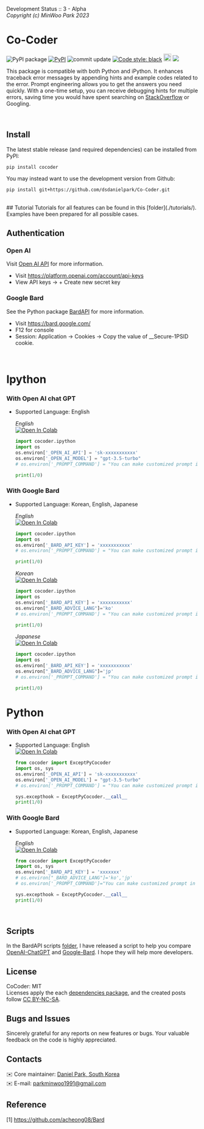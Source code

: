 Development Status :: 3 - Alpha <br>
*Copyright (c) MinWoo Park 2023*

# Co-Coder

<p align="left">
<a><img alt="PyPI package" src="https://img.shields.io/badge/pypi-CoCoder-blue"></a>
<a href="https://pypi.org/project/bardapi/"><img alt="PyPI" src="https://img.shields.io/pypi/v/cocoder"></a>
<!-- <a href="https://pepy.tech/project/bardapi"><img alt="Downloads" src="https://pepy.tech/badge/bardapi"></a> -->
<a><img alt="commit update" src="https://img.shields.io/github/last-commit/dsdanielpark/Co-Coder?color=blue"></a>
<a href="https://github.com/psf/black"><img alt="Code style: black" src="https://img.shields.io/badge/code%20style-black-000000.svg"></a>
<a href="https://www.buymeacoffee.com/parkminwoo"><img src="https://www.buymeacoffee.com/assets/img/custom_images/orange_img.png" height="20px"></a>
<a href="https://hits.seeyoufarm.com"><img src="https://hits.seeyoufarm.com/api/count/incr/badge.svg?url=https%3A%2F%2Fgithub.com%2Fdsdanielpark%2FCo-Coder&count_bg=%2379C83D&title_bg=%23555555&icon=&icon_color=%23E7E7E7&title=Co-Coder&edge_flat=false"/></a>
</p>

This package is compatible with both Python and iPython. It enhances traceback error messages by appending hints and example codes related to the error. Prompt engineering allows you to get the answers you need quickly. With a one-time setup, you can receive debugging hints for multiple errors, saving time you would have spent searching on [StackOverflow](https://stackoverflow.com/) or Googling.

<br>


## Install
The latest stable release (and required dependencies) can be installed from PyPI:
```
pip install cocoder
```
You may instead want to use the development version from Github:
```
pip install git+https://github.com/dsdanielpark/Co-Coder.git
```

<br>
## Tutorial
Tutorials for all features can be found in this [folder](./tutorials/). Examples have been prepared for all possible cases.



## Authentication
### Open AI
Visit [Open AI API](https://platform.openai.com/docs/introduction) for more information.
- Visit https://platform.openai.com/account/api-keys
- View API keys → + Create new secret key

### Google Bard
See the Python package [BardAPI](https://github.com/dsdanielpark/bardapi) for more information.
- Visit https://bard.google.com/
- F12 for console
- Session: Application → Cookies → Copy the value of  __Secure-1PSID cookie.

<br>

# Ipython

### With Open AI chat GPT 
- Supported Language: English 

    *English* <br> [![Open In Colab](https://colab.research.google.com/assets/colab-badge.svg)](https://colab.research.google.com/drive/1E5Q-lnWStG1MqtnGCr5pzInlfWt2uc2S?usp=sharing)
    ```python
    import cocoder.ipython
    import os
    os.environ['_OPEN_AI_API'] = 'sk-xxxxxxxxxxx'
    os.environ['_OPEN_AI_MODEL'] = "gpt-3.5-turbo" 
    # os.environ['_PROMPT_COMMAND'] = "You can make customized prompt in here."

    print(1/0)
    ```



### With Google Bard
- Supported Language: Korean, English, Japanese

    *English* <br> [![Open In Colab](https://colab.research.google.com/assets/colab-badge.svg)](https://colab.research.google.com/drive/1E5Q-lnWStG1MqtnGCr5pzInlfWt2uc2S?usp=sharing)

    ```python
    import cocoder.ipython
    import os
    os.environ['_BARD_API_KEY'] = 'xxxxxxxxxxx'
    # os.environ['_PROMPT_COMMAND'] = "You can make customized prompt in here."

    print(1/0)
    ```
    

    *Korean* <br> [![Open In Colab](https://colab.research.google.com/assets/colab-badge.svg)](https://colab.research.google.com/drive/1E5Q-lnWStG1MqtnGCr5pzInlfWt2uc2S?usp=sharing)
    ```python
    import cocoder.ipython
    import os
    os.environ['_BARD_API_KEY'] = 'xxxxxxxxxxx'
    os.environ["_BARD_ADVICE_LANG"]='ko'
    # os.environ['_PROMPT_COMMAND'] = "You can make customized prompt in here."

    print(1/0)
    ```

    *Japanese* <br> [![Open In Colab](https://colab.research.google.com/assets/colab-badge.svg)](https://colab.research.google.com/drive/1E5Q-lnWStG1MqtnGCr5pzInlfWt2uc2S?usp=sharing)
    ```python
    import cocoder.ipython
    import os
    os.environ['_BARD_API_KEY'] = 'xxxxxxxxxxx'
    os.environ["_BARD_ADVICE_LANG"]='jp'
    # os.environ['_PROMPT_COMMAND'] = "You can make customized prompt in here."

    print(1/0)
    ```


# Python
### With Open AI chat GPT
- Supported Language: English <br>
[![Open In Colab](https://colab.research.google.com/assets/colab-badge.svg)](https://colab.research.google.com/drive/1E5Q-lnWStG1MqtnGCr5pzInlfWt2uc2S?usp=sharing)

    ```python
    from cocoder import ExceptPyCocoder
    import os, sys
    os.environ['_OPEN_AI_API'] = 'sk-xxxxxxxxxxx'
    os.environ['_OPEN_AI_MODEL'] = "gpt-3.5-turbo" 
    # os.environ['_PROMPT_COMMAND'] = "You can make customized prompt in here."

    sys.excepthook = ExceptPyCocoder.__call__
    print(1/0)
    ```

### With Google Bard 
- Supported Language: Korean, English, Japanese

    *English* <br> [![Open In Colab](https://colab.research.google.com/assets/colab-badge.svg)](https://colab.research.google.com/drive/1E5Q-lnWStG1MqtnGCr5pzInlfWt2uc2S?usp=sharing)
    ```python
    from cocoder import ExceptPyCocoder
    import os, sys
    os.environ['_BARD_API_KEY'] = 'xxxxxxx'
    # os.environ["_BARD_ADVICE_LANG"]='ko','jp'
    # os.environ['_PROMPT_COMMAND']="You can make customized prompt in here."

    sys.excepthook = ExceptPyCocoder.__call__
    print(1/0)
    ```



<br>

## Scripts
In the BardAPI scripts [folder](./scripts/), I have released a script to help you compare [OpenAI-ChatGPT](./scripts/openai_api.ipynb) and [Google-Bard](./scripts/google_api.ipynb). I hope they will help more developers.

## License 
CoCoder: MIT <br>
Licenses apply the each [dependencies package](https://choosealicense.com/licenses/), and the created posts follow [CC BY-NC-SA](https://creativecommons.org/licenses/by-nc-sa/4.0/).

## Bugs and Issues
Sincerely grateful for any reports on new features or bugs. Your valuable feedback on the code is highly appreciated.

## Contacts
:envelope: Core maintainer: [Daniel Park, South Korea](https://github.com/DSDanielPark) <br>
:envelope: E-mail: parkminwoo1991@gmail.com <br>

## Reference 
[1] https://github.com/acheong08/Bard

